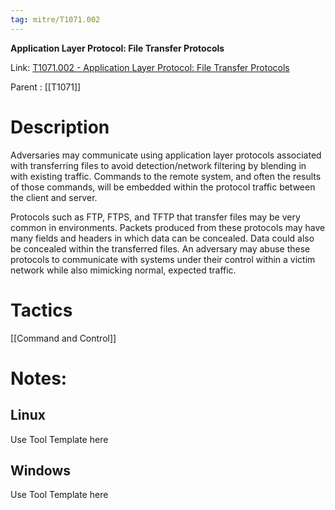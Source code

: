 ```yaml
---
tag: mitre/T1071.002
---
```


**Application Layer Protocol: File Transfer Protocols**

Link: [T1071.002 - Application Layer Protocol: File Transfer Protocols](https://attack.mitre.org/techniques/T1071/002)

Parent : [[T1071]]


# Description

Adversaries may communicate using application layer protocols associated with transferring files to avoid detection/network filtering by blending in with existing traffic. Commands to the remote system, and often the results of those commands, will be embedded within the protocol traffic between the client and server. 

Protocols such as FTP, FTPS, and TFTP that transfer files may be very common in environments.  Packets produced from these protocols may have many fields and headers in which data can be concealed. Data could also be concealed within the transferred files. An adversary may abuse these protocols to communicate with systems under their control within a victim network while also mimicking normal, expected traffic. 

# Tactics


[[Command and Control]]


# Notes:

## Linux

Use Tool Template here

## Windows

Use Tool Template here